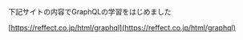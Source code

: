 下記サイトの内容でGraphQLの学習をはじめました

[https://reffect.co.jp/html/graphql](https://reffect.co.jp/html/graphql)
